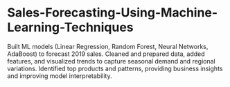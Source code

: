 # Sales-Forecasting-Using-Machine-Learning-Techniques
Built ML models (Linear Regression, Random Forest, Neural Networks, AdaBoost) to forecast 2019 sales.
Cleaned and prepared data, added features, and visualized trends to capture seasonal demand and regional variations.
Identified top products and patterns, providing business insights and improving model interpretability.
